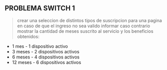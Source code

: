 ## PROBLEMA SWITCH 1
>crear una seleccion de distintos tipos de suscripcion para una pagina
>en caso de que el ingreso no sea valido informar
>caso contrario mostrar la cantidad de meses suscrito al servicio
>y los beneficios obtenidos:
- 1 mes - 1 dispositivo activo
- 3 meses - 2 dispositivos activos
- 6 meses - 4 dispositivos activos
- 12 meses - 6 dispositivos activos
